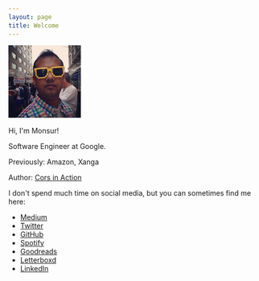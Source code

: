 ```yaml
---
layout: page
title: Welcome
---
```


![me](/images/profile.jpg)

Hi, I'm Monsur!

Software Engineer at Google.

Previously: Amazon, Xanga

Author: [Cors in Action](https://www.manning.com/books/cors-in-action)

I don't spend much time on social media, but you can sometimes find me here:
* [Medium](https://medium.com/@monsur)
* [Twitter](https://twitter.com/monsur)
* [GitHub](https://github.com/monsur/)
* [Spotify](https://open.spotify.com/user/monsur)
* [Goodreads](https://www.goodreads.com/monsur)
* [Letterboxd](https://letterboxd.com/monsur/)
* [LinkedIn](https://www.linkedin.com/in/monsur)